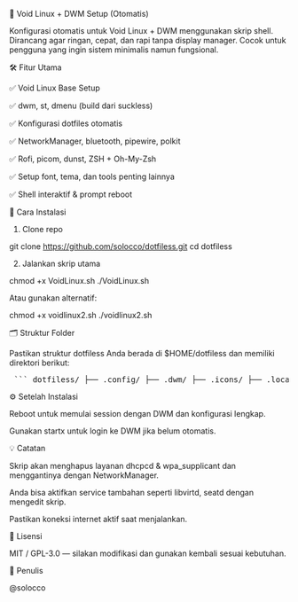 🐧 Void Linux + DWM Setup (Otomatis)

Konfigurasi otomatis untuk Void Linux + DWM menggunakan skrip shell. Dirancang agar ringan, cepat, dan rapi tanpa display manager. Cocok untuk pengguna yang ingin sistem minimalis namun fungsional.

🛠️ Fitur Utama

✅ Void Linux Base Setup

✅ dwm, st, dmenu (build dari suckless)

✅ Konfigurasi dotfiles otomatis

✅ NetworkManager, bluetooth, pipewire, polkit

✅ Rofi, picom, dunst, ZSH + Oh-My-Zsh

✅ Setup font, tema, dan tools penting lainnya

✅ Shell interaktif & prompt reboot

🚀 Cara Instalasi

1. Clone repo

git clone https://github.com/solocco/dotfiless.git
cd dotfiless

2. Jalankan skrip utama

chmod +x VoidLinux.sh
./VoidLinux.sh

Atau gunakan alternatif:

chmod +x voidlinux2.sh
./voidlinux2.sh

🗂️ Struktur Folder

Pastikan struktur dotfiless Anda berada di $HOME/dotfiless dan memiliki direktori berikut:

<pre> ``` dotfiless/ ├── .config/ ├── .dwm/ ├── .icons/ ├── .local/ ├── .oh-my-zsh/ ├── .themes/ ├── suckless/ │ ├── dwm/ │ ├── st/ │ └── dmenu/ ├── .bashrc ├── .xinitrc ├── .zshrc └── xresources ``` </pre>

⚙️ Setelah Instalasi

Reboot untuk memulai session dengan DWM dan konfigurasi lengkap.

Gunakan startx untuk login ke DWM jika belum otomatis.

💡 Catatan

Skrip akan menghapus layanan dhcpcd & wpa_supplicant dan menggantinya dengan NetworkManager.

Anda bisa aktifkan service tambahan seperti libvirtd, seatd dengan mengedit skrip.

Pastikan koneksi internet aktif saat menjalankan.

📄 Lisensi

MIT / GPL-3.0 — silakan modifikasi dan gunakan kembali sesuai kebutuhan.

👤 Penulis

@solocco


